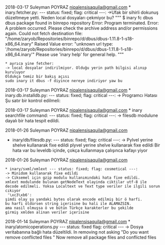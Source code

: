 2018-03-17 Suleyman POYRAZ <nipalensisaquila@gmail.com>
    * inary.fetcher.py: --- status: fixed; flag: critical ---:
    ->Ufak bir sihirli dokunuş düzeltmeye yetti.
    Neden local dosyaları çekmiyor bu?
    """
    $ inary fc dbus
    dbus package found in binrepo repository
    Error: Program terminated.
    Error: A problem occurred. Please check the archive address and/or permissions again. Could not fetch destination file: "/home/zaryob/Repositories/binrepo/d/dbus/dbus-1.11.8-1-s18-x86_64.inary"
    Raised Value error: "unknown url type: '/home/zaryob/Repositories/binrepo/d/dbus/dbus-1.11.8-1-s18-x86_64.inary'"
    Please use 'inary help' for general help.
    """

    * ayrıca yine fetcher:
    -> local dosyalar indirilmiyor. Olduğu yerin path bilgisi alınıp kuruluyor
    Oldukça temiz bir bakış açısı
    sudo inary it dbus -f diyince nereye indiriyor yaw bu 


2018-03-17 Suleyman POYRAZ <nipalensisaquila@gmail.com>
    * inary.db.installdb.py: --- status: fixed; flag: critical ---:
    -> Programcı Hatası
    Şu satır bir kontrol edilmeli:

2018-03-17 Suleyman POYRAZ <nipalensisaquila@gmail.com>
    * inary searchfile command: --- status: fixed; flag: critical ---:
    -> filesdb modulune dayalı bir hata tespit edildi.


2018-01-26 Suleyman POYRAZ <nipalensisaquila@gmail.com>
  * inary/db/filesdb.py: --- status: fixed; flag: critical ---:
    -> Pylvel yerine shelve kullanarak fixe edildi
    plyvel yerine shelve kullanarak fixe edildi
    Bir hata var bu leveldb içinde, çokça kullanmaya çalışınca kafayı yiyor



2018-01-26 Suleyman POYRAZ <nipalensisaquila@gmail.com>

    * inary/sxml/xmlext --- status: fixed; flag: cosmetical ---:
    -> Minidom kullanarak fixe edildi
    -> Ciksemel için gzip modulu kullanımındaki hata fixe edildi.
    xmlext modulunde bulunan getNodeText olayinda ciktilar utf-8 ile
    decode edilmeli. Yoksa Localtext ve Text type veriler ile ilgili sorun
    cıkıyor
     '\xc3\xb6':
    şimdi olay şu yandaki bytes olarak encode edilmiş bir ö harfi.
    bu harfi öldürsen string içerisine bu hali ile ALAMAZSIN.
    ama nasil olmuşsa ö ve bütün Türkçe karakterler bu şekilde
    girmiş xmlden alinan veriler içerisine


2018-01-14 Suleyman POYRAZ <nipalensisaquila@gmail.com>
    * inary/atomicoperations.py --- status: fixed flag: critical ---
    -> Dosya veritabanına bağlı hata düzeltildi.
    In removing not asking "Do you want remove conflicted files "
    Now remove all package files and conflicted files
